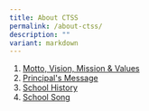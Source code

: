```yaml
---
title: About CTSS
permalink: /about-ctss/
description: ""
variant: markdown
---
```

1. [Motto, Vision, Mission & Values](/about-us/motto-vision-mission-n-values/)
2. [Principal's Message](/about-us/principals-message/)
3. [School History](/about-us/school-history/)
4. [School Song](/about-us/school-song/)